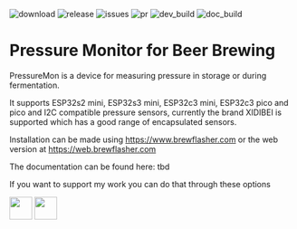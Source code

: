 
![download](https://img.shields.io/github/downloads/mp-se/pressuremon/total) 
![release](https://img.shields.io/github/v/release/mp-se/pressuremon?label=latest%20release)
![issues](https://img.shields.io/github/issues/mp-se/pressuremon)
![pr](https://img.shields.io/github/issues-pr/mp-se/pressuremon)
![dev_build](https://img.shields.io/github/actions/workflow/status/mp-se/pressuremon/pio-build.yaml?branch=dev)
![doc_build](https://img.shields.io/github/actions/workflow/status/mp-se/pressuremon/doc-build.yaml?branch=master)

# Pressure Monitor for Beer Brewing

PressureMon is a device for measuring pressure in storage or during fermentation.  

It supports ESP32s2 mini, ESP32s3 mini, ESP32c3 mini, ESP32c3 pico and pico and I2C compatible pressure sensors, currently the brand XIDIBEI is supported which has a good range of encapsulated sensors.

Installation can be made using https://www.brewflasher.com or the web version at https://web.brewflasher.com

The documentation can be found here: tbd

If you want to support my work you can do that through these options

[<img src="https://gravitymon.com/images/buymecoffee.png" height=40>](https://www.buymeacoffee.com/mpse/) [<img src="https://img.shields.io/static/v1?label=Sponsor&message=%E2%9D%A4&logo=GitHub&color=%23fe8e86" height=40>](https://github.com/sponsors/mp-se)
